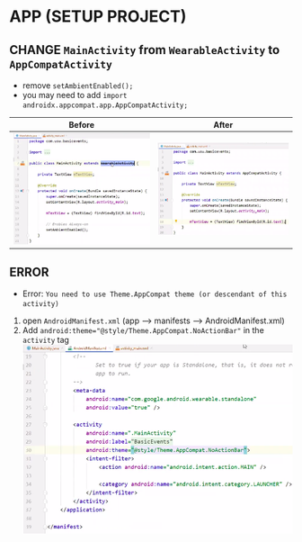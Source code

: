 # APP (SETUP PROJECT)

## CHANGE `MainActivity` from `WearableActivity` to  `AppCompatActivity`
* remove `setAmbientEnabled();`
* you may need to add `import androidx.appcompat.app.AppCompatActivity;`


| Before | After |
|--------|-------|
| ![mainActivity](mainactivity-before.png) | ![mainActivity](mainactivity-after.png)

## ERROR
* Error: `You need to use Theme.AppCompat theme (or descendant of this activity)`
1. open `AndroidManifest.xml` (app --> manifests --> AndroidManifest.xml)
2. Add `android:theme="@style/Theme.AppCompat.NoActionBar"` in the `activity` tag
![theme](theme.png)

